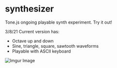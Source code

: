 # synthesizer
Tone.js ongoing playable synth experiment. Try it out!

3/8/21 Current version has:
- Octave up and down 
- Sine, triangle, square, sawtooth waveforms
- Playable with ASCII keyboard

![Imgur Image](https://res.cloudinary.com/sk8rb0i/image/upload/v1614288873/synthtransparentnew_516bd315c7.png)
